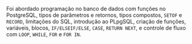Foi abordado programação no banco de dados com funções no PostgreSQL, tipos de parâmetros e retornos, tipos compostos, `SETOF` e `RECORD`, limitações do SQL, introdução ao PLpgSQL, criação de funções, variáveis, blocos, `IF/ELSEIF/ELSE`, `CASE`, `RETURN NEXT`, e controle de fluxo com `LOOP`, `WHILE`, `FOR` e `FOR IN`.
